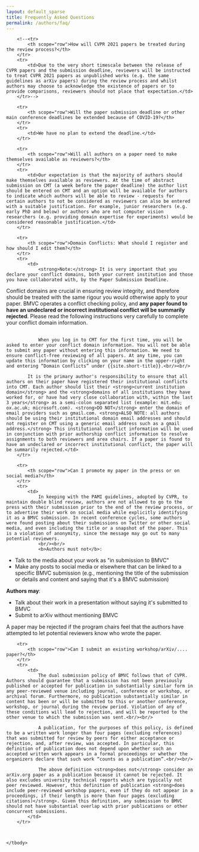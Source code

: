 ```yaml
---
layout: default_sparse
title: Frequently Asked Questions
permalink: /authors/faq/
---
```


<div class="row pl-4 pr-4">

<table class="table table-striped table-bordered">
    <tbody>

        <!--<tr>
            <th scope="row">How will CVPR 2021 papers be treated during the review process?</th>
        </tr>
        <tr>
            <td>Due to the very short timescale between the release of CVPR papers and the submission deadline, reviewers will be instructed to treat CVPR 2021 papers as unpublished works (e.g. the same guidelines as arXiv papers) during the review process and whilst authors may choose to acknowledge the existence of papers or to provide comparisons, reviewers should not place that expectation.</td>
        </tr>-->

        <tr>
            <th scope="row">Will the paper submission deadline or other main conference deadlines be extended because of COVID-19?</th>
        </tr>
        <tr>
            <td>We have no plan to extend the deadline.</td>
        </tr>

        <tr>
            <th scope="row">Will all authors on a paper need to make themselves available as reviewers?</th>
        </tr>
        <tr>
            <td>Our expectation is that the majority of authors should make themselves available as reviewers. At the time of abstract submission on CMT (a week before the paper deadline) the author list should be entered on CMT and an option will be available for authors to indicate which authors will be able to review - requests for certain authors to not be considered as reviewers can also be entered with a suitable justification. For example, junior researchers (e.g. early PhD and below) or authors who are not computer vision researchers (e.g. providing domain expertise for experiments) would be considered reasonable justification.</td>
        </tr>

        <tr>
            <th scope="row">Domain Conflicts: What should I register and how should I edit them?</th>
        </tr>
        <tr>
            <td>
                <strong>Note:</strong> It is very important that you declare your conflict domains, both your current institution and those you have collaborated with, by the Paper Submission Deadline.
Conflict domains are crucial in ensuring review integrity, and therefore should be treated with the same rigour you would otherwise apply to your paper.
BMVC operates a conflict checking policy, and <strong>any paper found to have an undeclared or incorrect institutional conflict will be summarily rejected</strong>.
Please read the following instructions very carefully to complete your conflict domain information.<br/><br/>

                When you log in to CMT for the first time, you will be asked to enter your conflict domain information. You will not be able to submit any paper without entering this information. We need to ensure conflict-free reviewing of all papers. At any time, you can update this information by clicking on your name in the upper-right and entering “Domain Conflicts” under {{site.short-title}}.<br/><br/>

            It is the primary author's responsibility to ensure that all authors on their paper have registered their institutional conflicts into CMT. Each author should list their <strong>current institution domain</strong> and the <strong>domains of all institutions they have worked for, or have had very close collaboration with, within the last 3 years</strong> as a semi-colon separated list (example: mit.edu; ox.ac.uk; microsoft.com). <strong>DO NOT</strong> enter the domain of email providers such as gmail.com. <strong>ALSO NOTE: all authors should be using their institutional domain email addresses and should not register on CMT using a generic email address such as a gmail address.</strong> This institutional conflict information will be used in conjunction with prior authorship conflict information to resolve assignments to both reviewers and area chairs. If a paper is found to have an undeclared or incorrect institutional conflict, the paper will be summarily rejected.</td>
        </tr>

        <tr>
            <th scope="row">Can I promote my paper in the press or on social media?</th>
        </tr>
        <tr>
            <td>
                In keeping with the PAMI guidelines, adopted by CVPR, to maintain double blind review, authors are not allowed to go to the press with their submission prior to the end of the review process, or to advertise their work on social media while explicitly identifying it as a BMVC submission. In recent conference cycles, some authors were found posting about their submissions on Twitter or other social media, and even including the title or a snapshot of the paper. This is a violation of anonymity, since the message may go out to many potential reviewers.
                <br/><br/>
                <b>Authors must not</b>:
<ul>
<li>Talk to the media about your work as "in submission to BMVC"</li>

<li>Make any posts to social media or elsewhere that can be linked to a specific BMVC submission (e.g., mentioning the title of the submission or details and content and saying that it's a BMVC submission)</li>
</ul>
<b>Authors may</b>:
<ul>
<li>Talk about their work in a presentation without saying it's submitted to BMVC</li>

<li>Submit to arXiv without mentioning BMVC</li>
</ul>
A paper may be rejected if the program chairs feel that the authors have attempted to let potential reviewers know who wrote the paper.
            </td>
        </tr>


        <tr>
            <th scope="row">Can I submit an existing workshop/arXiv/.... paper?</th>
        </tr>
        <tr>
            <td>
                The dual submission policy of BMVC follows that of CVPR. Authors should guarantee that a submission has not been previously published or accepted for publication in substantially similar form in any peer-reviewed venue including journal, conference or workshop, or archival forum. Furthermore, no publication substantially similar in content has been or will be submitted to this or another conference, workshop, or journal during the review period. Violation of any of these conditions will lead to rejection, and will be reported to the other venue to which the submission was sent.<br/><br/>

                A publication, for the purposes of this policy, is defined to be a written work longer than four pages (excluding references) that was submitted for review by peers for either acceptance or rejection, and, after review, was accepted. In particular, this definition of publication does not depend upon whether such an accepted written work appears in a formal proceedings or whether the organizers declare that such work “counts as a publication”.<br/><br/>

                The above definition <strong>does not</strong> consider an arXiv.org paper as a publication because it cannot be rejected. It also excludes university technical reports which are typically not peer reviewed. However, this definition of publication <strong>does include peer-reviewed workshop papers, even if they do not appear in a proceedings, if their length is more than four pages (excluding citations)</strong>. Given this definition, any submission to BMVC should not have substantial overlap with prior publications or other concurrent submissions.
            </td>
        </tr>



    </tbody>
</table>

</div>


